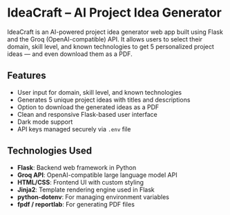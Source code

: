  

# IdeaCraft – AI Project Idea Generator

IdeaCraft is an AI-powered project idea generator web app built using Flask and the Groq (OpenAI-compatible) API. It allows users to select their domain, skill level, and known technologies to get 5 personalized project ideas — and even download them as a PDF.


## Features

- User input for domain, skill level, and known technologies
- Generates 5 unique project ideas with titles and descriptions
- Option to download the generated ideas as a PDF
- Clean and responsive Flask-based user interface
- Dark mode support
- API keys managed securely via `.env` file


 ## Technologies Used

- **Flask**: Backend web framework in Python  
- **Groq API**: OpenAI-compatible large language model API  
- **HTML/CSS**: Frontend UI with custom styling  
- **Jinja2**: Template rendering engine used in Flask  
- **python-dotenv**: For managing environment variables  
- **fpdf / reportlab**: For generating PDF files  


 